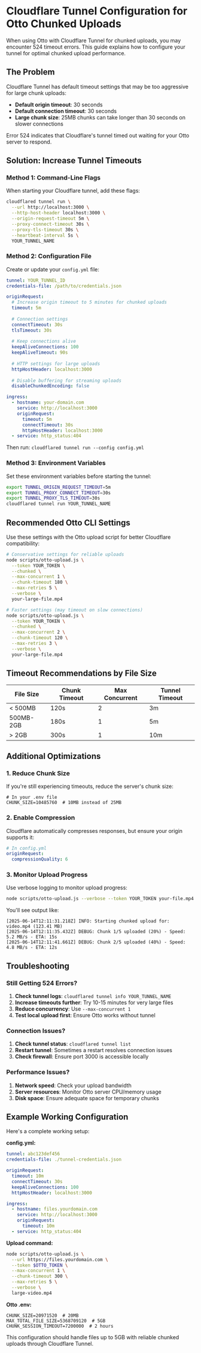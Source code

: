 # Cloudflare Tunnel Configuration for Otto Chunked Uploads

When using Otto with Cloudflare Tunnel for chunked uploads, you may encounter 524 timeout errors. This guide explains how to configure your tunnel for optimal chunked upload performance.

## The Problem

Cloudflare Tunnel has default timeout settings that may be too aggressive for large chunk uploads:

- **Default origin timeout**: 30 seconds
- **Default connection timeout**: 30 seconds
- **Large chunk size**: 25MB chunks can take longer than 30 seconds on slower connections

Error 524 indicates that Cloudflare's tunnel timed out waiting for your Otto server to respond.

## Solution: Increase Tunnel Timeouts

### Method 1: Command-Line Flags

When starting your Cloudflare tunnel, add these flags:

```bash
cloudflared tunnel run \
  --url http://localhost:3000 \
  --http-host-header localhost:3000 \
  --origin-request-timeout 5m \
  --proxy-connect-timeout 30s \
  --proxy-tls-timeout 30s \
  --heartbeat-interval 5s \
  YOUR_TUNNEL_NAME
```

### Method 2: Configuration File

Create or update your `config.yml` file:

```yaml
tunnel: YOUR_TUNNEL_ID
credentials-file: /path/to/credentials.json

originRequest:
  # Increase origin timeout to 5 minutes for chunked uploads
  timeout: 5m
  
  # Connection settings
  connectTimeout: 30s
  tlsTimeout: 30s
  
  # Keep connections alive
  keepAliveConnections: 100
  keepAliveTimeout: 90s
  
  # HTTP settings for large uploads
  httpHostHeader: localhost:3000
  
  # Disable buffering for streaming uploads
  disableChunkedEncoding: false

ingress:
  - hostname: your-domain.com
    service: http://localhost:3000
    originRequest:
      timeout: 5m
      connectTimeout: 30s
      httpHostHeader: localhost:3000
  - service: http_status:404
```

Then run: `cloudflared tunnel run --config config.yml`

### Method 3: Environment Variables

Set these environment variables before starting the tunnel:

```bash
export TUNNEL_ORIGIN_REQUEST_TIMEOUT=5m
export TUNNEL_PROXY_CONNECT_TIMEOUT=30s
export TUNNEL_PROXY_TLS_TIMEOUT=30s
cloudflared tunnel run YOUR_TUNNEL_NAME
```

## Recommended Otto CLI Settings

Use these settings with the Otto upload script for better Cloudflare compatibility:

```bash
# Conservative settings for reliable uploads
node scripts/otto-upload.js \
  --token YOUR_TOKEN \
  --chunked \
  --max-concurrent 1 \
  --chunk-timeout 180 \
  --max-retries 5 \
  --verbose \
  your-large-file.mp4

# Faster settings (may timeout on slow connections)
node scripts/otto-upload.js \
  --token YOUR_TOKEN \
  --chunked \
  --max-concurrent 2 \
  --chunk-timeout 120 \
  --max-retries 3 \
  --verbose \
  your-large-file.mp4
```

## Timeout Recommendations by File Size

| File Size | Chunk Timeout | Max Concurrent | Tunnel Timeout |
|-----------|---------------|----------------|----------------|
| < 500MB   | 120s          | 2              | 3m             |
| 500MB-2GB | 180s          | 1              | 5m             |
| > 2GB     | 300s          | 1              | 10m            |

## Additional Optimizations

### 1. Reduce Chunk Size

If you're still experiencing timeouts, reduce the server's chunk size:

```env
# In your .env file
CHUNK_SIZE=10485760  # 10MB instead of 25MB
```

### 2. Enable Compression

Cloudflare automatically compresses responses, but ensure your origin supports it:

```yaml
# In config.yml
originRequest:
  compressionQuality: 6
```

### 3. Monitor Upload Progress

Use verbose logging to monitor upload progress:

```bash
node scripts/otto-upload.js --verbose --token YOUR_TOKEN your-file.mp4
```

You'll see output like:
```
[2025-06-14T12:11:31.218Z] INFO: Starting chunked upload for: video.mp4 (123.41 MB)
[2025-06-14T12:11:35.432Z] DEBUG: Chunk 1/5 uploaded (20%) - Speed: 5.2 MB/s - ETA: 15s
[2025-06-14T12:11:41.661Z] DEBUG: Chunk 2/5 uploaded (40%) - Speed: 4.8 MB/s - ETA: 12s
```

## Troubleshooting

### Still Getting 524 Errors?

1. **Check tunnel logs**: `cloudflared tunnel info YOUR_TUNNEL_NAME`
2. **Increase timeouts further**: Try 10-15 minutes for very large files
3. **Reduce concurrency**: Use `--max-concurrent 1`
4. **Test local upload first**: Ensure Otto works without tunnel

### Connection Issues?

1. **Check tunnel status**: `cloudflared tunnel list`
2. **Restart tunnel**: Sometimes a restart resolves connection issues
3. **Check firewall**: Ensure port 3000 is accessible locally

### Performance Issues?

1. **Network speed**: Check your upload bandwidth
2. **Server resources**: Monitor Otto server CPU/memory usage
3. **Disk space**: Ensure adequate space for temporary chunks

## Example Working Configuration

Here's a complete working setup:

**config.yml:**
```yaml
tunnel: abc123def456
credentials-file: ./tunnel-credentials.json

originRequest:
  timeout: 10m
  connectTimeout: 30s
  keepAliveConnections: 100
  httpHostHeader: localhost:3000

ingress:
  - hostname: files.yourdomain.com
    service: http://localhost:3000
    originRequest:
      timeout: 10m
  - service: http_status:404
```

**Upload command:**
```bash
node scripts/otto-upload.js \
  --url https://files.yourdomain.com \
  --token $OTTO_TOKEN \
  --max-concurrent 1 \
  --chunk-timeout 300 \
  --max-retries 5 \
  --verbose \
  large-video.mp4
```

**Otto .env:**
```env
CHUNK_SIZE=20971520  # 20MB
MAX_TOTAL_FILE_SIZE=5368709120  # 5GB
CHUNK_SESSION_TIMEOUT=7200000  # 2 hours
```

This configuration should handle files up to 5GB with reliable chunked uploads through Cloudflare Tunnel.
